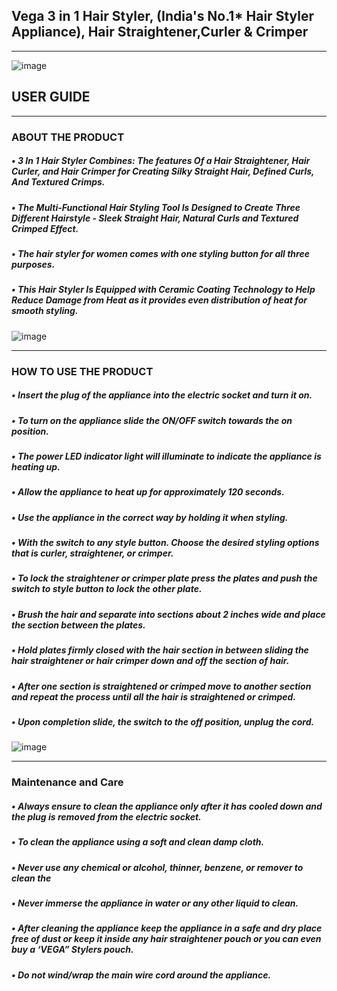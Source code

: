   ## Vega 3 in 1 Hair Styler, (India's No.1* Hair Styler Appliance), Hair Straightener,Curler & Crimper
  ____________________________________________________________________________________________________________
  
![image](https://github.com/HARSHITA1597/USER-MANUAL/assets/133485355/a76b61f9-1642-4361-89ae-23699015a06e)
 ## **USER GUIDE**
 ______________________________________________________________________________________________________________
 ### **ABOUT THE PRODUCT**
 ##### •	3 In 1 Hair Styler Combines: The features Of a Hair Straightener, Hair Curler, and Hair Crimper for Creating Silky Straight Hair, Defined Curls, And Textured Crimps. 
##### •	The Multi-Functional Hair Styling Tool Is Designed to Create Three Different Hairstyle - Sleek Straight Hair, Natural Curls and Textured Crimped Effect.
##### •	The hair styler for women comes with one styling button for all three purposes.
##### •	This Hair Styler Is Equipped with Ceramic Coating Technology to Help Reduce Damage from Heat as it provides even distribution of heat for smooth styling.

![image](https://github.com/HARSHITA1597/USER-MANUAL/assets/133485355/de0879bf-1f62-4016-a40d-f472df8ac96e)
______________________________________________________________________________________________________________
### **HOW TO USE THE PRODUCT**
##### •	Insert the plug of the appliance into the electric socket and turn it on.
##### •	To turn on the appliance slide the ON/OFF switch towards the on position.
##### •	The power LED indicator light will illuminate to indicate the appliance is heating up.
##### •	Allow the appliance to heat up for approximately 120 seconds.
##### •	Use the appliance in the correct way by holding it when styling.
##### •	With the switch to any style button. Choose the desired styling options that is curler, straightener, or crimper.
##### •	To lock the straightener or crimper plate press the plates and push the switch to style button to lock the other plate.
##### •	Brush the hair and separate into sections about 2 inches wide and place the section between the plates.
##### •	Hold plates firmly closed with the hair section in between sliding the hair straightener or hair crimper down and off the section of hair.
##### •	After one section is straightened or crimped move to another section and repeat the process until all the hair is straightened or crimped.
##### •	Upon completion slide, the switch to the off position, unplug the cord.
![image](https://github.com/HARSHITA1597/USER-MANUAL/assets/133485355/3be4bd90-19ec-4c1d-a45e-55c7310d8a49)
____________________________________________________________________________________________________________________
### **Maintenance and Care**
##### •	Always ensure to clean the appliance only after it has cooled down and the plug is removed from the electric socket.
##### •	To clean the appliance using a soft and clean damp cloth.
##### •	Never use any chemical or alcohol, thinner, benzene, or remover to clean the
##### •	Never immerse the appliance in water or any other liquid to clean.
##### •	After cleaning the appliance keep the appliance in a safe and dry place free of dust or keep it inside any hair straightener pouch or you can even buy a ‘VEGA” Stylers pouch.
##### •	Do not wind/wrap the main wire cord around the appliance.







